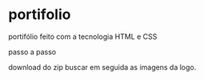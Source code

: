 # portifolio
portifólio feito com a tecnologia HTML e CSS

passo a passo

download do zip
buscar em seguida as imagens da logo.
